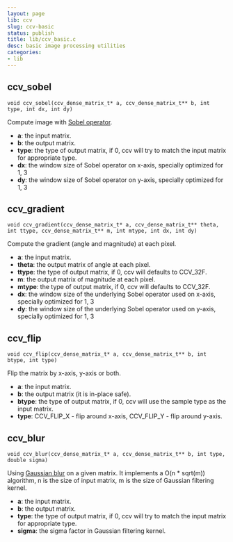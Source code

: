 ```yaml
---
layout: page
lib: ccv
slug: ccv-basic
status: publish
title: lib/ccv_basic.c
desc: basic image processing utilities
categories:
- lib
---
```


ccv_sobel
---------

	void ccv_sobel(ccv_dense_matrix_t* a, ccv_dense_matrix_t** b, int type, int dx, int dy)

Compute image with [Sobel operator](https://en.wikipedia.org/wiki/Sobel_operator).

 * **a**: the input matrix.
 * **b**: the output matrix.
 * **type**: the type of output matrix, if 0, ccv will try to match the input matrix for appropriate type.
 * **dx**: the window size of Sobel operator on x-axis, specially optimized for 1, 3
 * **dy**: the window size of Sobel operator on y-axis, specially optimized for 1, 3

ccv_gradient
------------

	void ccv_gradient(ccv_dense_matrix_t* a, ccv_dense_matrix_t** theta, int ttype, ccv_dense_matrix_t** m, int mtype, int dx, int dy)

Compute the gradient (angle and magnitude) at each pixel.

 * **a**: the input matrix.
 * **theta**: the output matrix of angle at each pixel.
 * **ttype**: the type of output matrix, if 0, ccv will defaults to CCV\_32F.
 * **m**: the output matrix of magnitude at each pixel.
 * **mtype**: the type of output matrix, if 0, ccv will defaults to CCV\_32F.
 * **dx**: the window size of the underlying Sobel operator used on x-axis, specially optimized for 1, 3
 * **dy**: the window size of the underlying Sobel operator used on y-axis, specially optimized for 1, 3

ccv_flip
--------

	void ccv_flip(ccv_dense_matrix_t* a, ccv_dense_matrix_t** b, int btype, int type)

Flip the matrix by x-axis, y-axis or both.

 * **a**: the input matrix.
 * **b**: the output matrix (it is in-place safe).
 * **btype**: the type of output matrix, if 0, ccv will use the sample type as the input matrix.
 * **type**: CCV\_FLIP\_X - flip around x-axis, CCV\_FLIP\_Y - flip around y-axis.

ccv_blur
--------

	void ccv_blur(ccv_dense_matrix_t* a, ccv_dense_matrix_t** b, int type, double sigma)

Using [Gaussian blur](https://en.wikipedia.org/wiki/Gaussian_blur) on a given matrix. It implements a O(n * sqrt(m)) algorithm, n is the size of input matrix, m is the size of Gaussian filtering kernel.

 * **a**: the input matrix.
 * **b**: the output matrix.
 * **type**: the type of output matrix, if 0, ccv will try to match the input matrix for appropriate type.
 * **sigma**: the sigma factor in Gaussian filtering kernel.